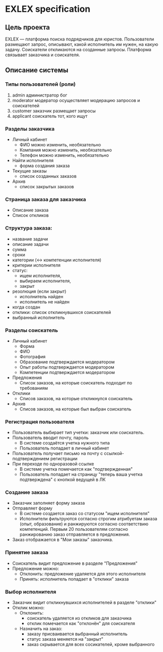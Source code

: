 # EXLEX specification

## Цель проекта
EXLEX — платформа поиска подрядчиков для юристов. Пользователи размещают запрос, описывают, какой исполнитель им нужен, на какую задачу. Соискатели откликаются на созданные запросы. Платформа связывает заказчика и соискателя.

## Описание системы

### Типы пользователей (роли)
1. admin		администратор	бог
2. moderator	модератор		осуществляет модерацию запросов и соискателей
3. customer		заказчик		размещает запросы
4. applicant	соискатель		тот, кого ищут

### Разделы заказчика
- Личный кабинет
	- ФИО 		можно изменить, необязательно
	- Компания	можно изменить, необязательно
	- Телефон	можно изменить, необязательно
- Найти исполнителя
	- форма создания заказа
- Текущие заказы
	- список созданных заказов
- Архив
	- список закрытых заказов

### Страница заказа для заказчика
- Описание заказа
- Список откликов

### Структура заказа:
- название задачи
- описание задачи
- сумма
- сроки
- категории (<-> компетенции исполнителя)
- критерии исполнителя
- статус: 
	- ищем исполнителя, 
	- выбираем исполнителя,
	- закрыт
- резолюция (если закрыт)
	- исполнитель найден
	- исполнитель не найден
- когда создан
- отклики: список откликнувшихся соискателей
- выбранный исполнитель

### Разделы соискатель
- Личный кабинет
	- Форма
	- ФИО
	- Фотография
	- Образование	подтверждается модератором
	- Опыт работы	подтверждается модератором
	- Компетенции	подтверждается модератором
- Предложения
	- Список заказов, на которые соискатель подходит по требованиям
- Отклики
	- Списов заказов, на которые откликнулся соискатель
- Архив
	- Списов заказов, на которые был выбран соискатель

### Регистрация пользователя
- Пользователь выбирает тип учетки: заказчик или соискатель.
- Пользователь вводит почту, пароль
	- В системе создаётся учетка нужного типа
	- Пользователь попадает в личный кабинет
- Пользователь получает письмо на почту с ссылкой-подтверждением регистрации
- При переходе по одноразовой ссылке
	- В системе учетка помечается как "подтвержденная"
	- Пользователь попадает на страницу "теперь ваша учетка подтверждена" с кнопкой ведущей в ЛК

### Создание заказа
- Заказчик заполняет форму заказа
- Отправляет форму
	- В системе создается заказ со статусом "ищем исполнителя"
	- Исполнители фильтруются согласно строгим атрибуетам заказа (опыт, образование) и ранжируются согласно соответствию компетенций. Первым 20 пользователям согласно ранжированию заказ отправляется в предложения.
- Заказ отображается в "Мои заказы" заказчика.

### Принятие заказа
- Соискатель видит предложение в разделе "Предложения"
- Предложение можно:
	- Отклонить: предложение удаляется для этого исполнителя
	- Принять: исполнитель попадает в "отклики" заказа

### Выбор исполнителя
- Заказчик видит откликнувшихся исполнителей в разделе "отклики"
- Отклик можно:
	- Отклонить: 
		- соискатель удаляется из откликов для заказчика
		- отклик помечается как "отклонён" для соискателя
	- Назначить на заказ:
		- заказу присваивается выбранный исполнитель
		- статус заказа меняется на "закрыт"
		- заказ скрывается для всех сосикателей, кроме выбранного

